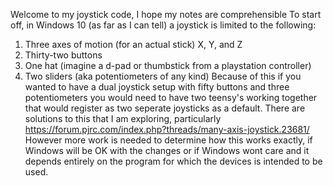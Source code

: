 Welcome to my joystick code, I hope my notes are comprehensible
To start off, in Windows 10 (as far as I can tell) a joystick is limited to the following:
   1. Three axes of motion (for an actual stick) X, Y, and Z
   2. Thirty-two buttons
   3. One hat (imagine a d-pad or thumbstick from a playstation controller)
   4. Two sliders (aka potentiometers of any kind)
Because of this if you wanted to have a dual joystick setup with fifty buttons and three potentiometers you would
need to have two teensy's working together that would register as two seperate joysticks as a default.
There are solutions to this that I am exploring, particularly https://forum.pjrc.com/index.php?threads/many-axis-joystick.23681/
However more work is needed to determine how this works exactly, if Windows will be OK with the changes or
if Windows wont care and it depends entirely on the program for which the devices is intended to be used.
